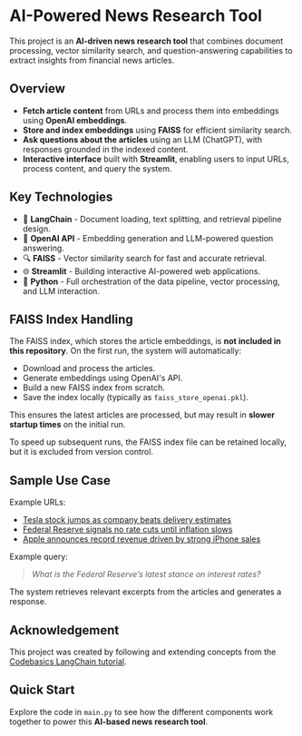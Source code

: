 # AI-Powered News Research Tool

This project is an **AI-driven news research tool** that combines document processing, vector similarity search, and question-answering capabilities to extract insights from financial news articles.

## Overview

- **Fetch article content** from URLs and process them into embeddings using **OpenAI embeddings**.
- **Store and index embeddings** using **FAISS** for efficient similarity search.
- **Ask questions about the articles** using an LLM (ChatGPT), with responses grounded in the indexed content.
- **Interactive interface** built with **Streamlit**, enabling users to input URLs, process content, and query the system.

## Key Technologies

- 🧠 **LangChain** - Document loading, text splitting, and retrieval pipeline design.
- 🧠 **OpenAI API** - Embedding generation and LLM-powered question answering.
- 🔍 **FAISS** - Vector similarity search for fast and accurate retrieval.
- 🌐 **Streamlit** - Building interactive AI-powered web applications.
- 🐍 **Python** - Full orchestration of the data pipeline, vector processing, and LLM interaction.

## FAISS Index Handling

The FAISS index, which stores the article embeddings, is **not included in this repository**. On the first run, the system will automatically:

- Download and process the articles.
- Generate embeddings using OpenAI's API.
- Build a new FAISS index from scratch.
- Save the index locally (typically as `faiss_store_openai.pkl`).

This ensures the latest articles are processed, but may result in **slower startup times** on the initial run.

To speed up subsequent runs, the FAISS index file can be retained locally, but it is excluded from version control.

## Sample Use Case

Example URLs:

- [Tesla stock jumps as company beats delivery estimates](https://www.cnbc.com/2024/02/15/tesla-stock-jumps-as-company-beats-delivery-estimates.html)
- [Federal Reserve signals no rate cuts until inflation slows](https://www.bloomberg.com/news/articles/2024-02-12/federal-reserve-signals-no-rate-cuts-until-inflation-slows)
- [Apple announces record revenue driven by strong iPhone sales](https://www.wsj.com/articles/apple-announces-record-revenue-driven-by-strong-iphone-sales-567abc)

Example query:

> *What is the Federal Reserve’s latest stance on interest rates?*

The system retrieves relevant excerpts from the articles and generates a response.


## Acknowledgement

This project was created by following and extending concepts from the [Codebasics LangChain tutorial](https://github.com/codebasics/langchain). 

## Quick Start

Explore the code in `main.py` to see how the different components work together to power this **AI-based news research tool**.
